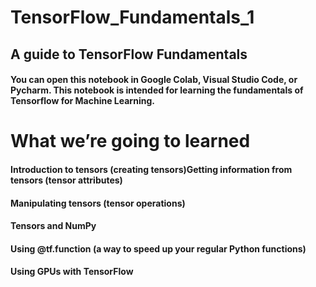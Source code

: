 # TensorFlow_Fundamentals_1
## A guide to TensorFlow Fundamentals

#### You can open this notebook in Google Colab, Visual Studio Code, or Pycharm. This notebook is intended for learning the fundamentals of Tensorflow for Machine Learning.

# What we’re going to learned
#### Introduction to tensors (creating tensors)Getting information from tensors (tensor attributes)
#### Manipulating tensors (tensor operations)
#### Tensors and NumPy
#### Using @tf.function (a way to speed up your regular Python functions)
#### Using GPUs with TensorFlow

